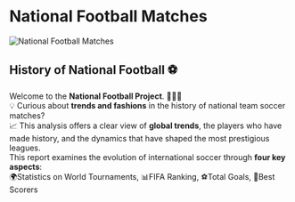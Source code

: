 # National Football Matches
![National Football Matches](https://github.com/user-attachments/assets/3830a730-44e5-4001-acf8-36c1511e7a5d)

##  History of National Football ⚽
Welcome to the **National Football Project**. 🧑🏻‍💻
\
💡 Curious about **trends and fashions** in the history of national team soccer matches?
\
📈 This analysis offers a clear view of **global trends**, the players who have made history, and the dynamics that have shaped the most prestigious leagues.
\
This report examines the evolution of international soccer through **four key aspects**:\
🌍Statistics on World Tournaments, 📊FIFA Ranking, ⚽Total Goals, 🏅Best Scorers
